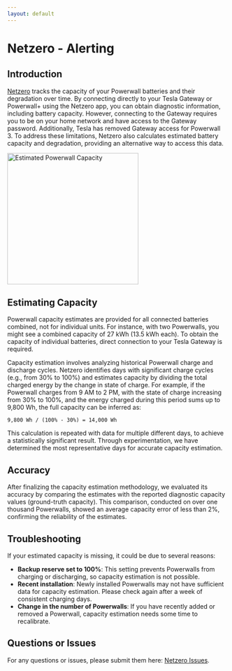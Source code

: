 ```yaml
---
layout: default
---
```


# Netzero - Alerting

## Introduction

[Netzero](https://www.netzero.energy) tracks the capacity of your Powerwall batteries and their degradation over time. By connecting directly to your Tesla Gateway or Powerwall+ using the Netzero app, you can obtain diagnostic information, including battery capacity. However, connecting to the Gateway requires you to be on your home network and have access to the Gateway password. Additionally, Tesla has removed Gateway access for Powerwall 3. To address these limitations, Netzero also calculates estimated battery capacity and degradation, providing an alternative way to access this data.

<img src="estimated-capacity.png" width="300" alt="Estimated Powerwall Capacity" />

## Estimating Capacity

Powerwall capacity estimates are provided for all connected batteries combined, not for individual units. For instance, with two Powerwalls, you might see a combined capacity of 27 kWh (13.5 kWh each). To obtain the capacity of individual batteries, direct connection to your Tesla Gateway is required.

Capacity estimation involves analyzing historical Powerwall charge and discharge cycles. Netzero identifies days with significant charge cycles (e.g., from 30% to 100%) and estimates capacity by dividing the total charged energy by the change in state of charge. For example, if the Powerwall charges from 9 AM to 2 PM, with the state of charge increasing from 30% to 100%, and the energy charged during this period sums up to 9,800 Wh, the full capacity can be inferred as:

```
9,800 Wh / (100% - 30%) = 14,000 Wh
```

This calculation is repeated with data for multiple different days, to achieve a statistically significant result. Through experimentation, we have determined the most representative days for accurate capacity estimation.

## Accuracy

After finalizing the capacity estimation methodology, we evaluated its accuracy by comparing the estimates with the reported diagnostic capacity values (ground-truth capacity). This comparison, conducted on over one thousand Powerwalls, showed an average capacity error of less than 2%, confirming the reliability of the estimates.

## Troubleshooting

If your estimated capacity is missing, it could be due to several reasons:

- **Backup reserve set to 100%**: This setting prevents Powerwalls from charging or discharging, so capacity estimation is not possible.
- **Recent installation**: Newly installed Powerwalls may not have sufficient data for capacity estimation. Please check again after a week of consistent charging days.
- **Change in the number of Powerwalls**: If you have recently added or removed a Powerwall, capacity estimation needs some time to recalibrate.

## Questions or Issues

For any questions or issues, please submit them here: [Netzero Issues](https://github.com/netzero-labs/netzero/issues).
